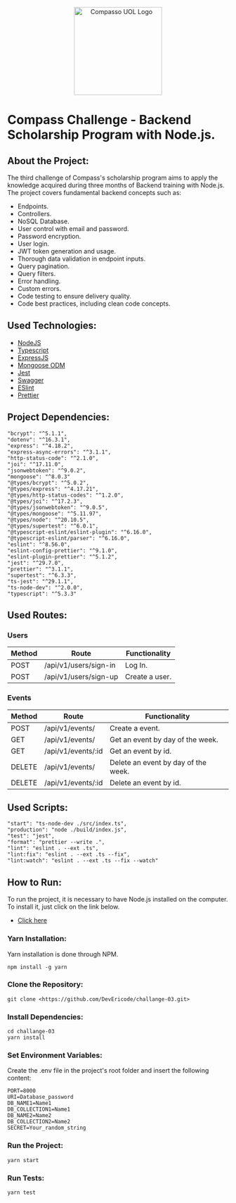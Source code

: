 <p align="center">
  <img src="https://cdn.pluo.jobs/media/logos/2021-11-05_19-02_logo.png" alt="Compasso UOL Logo" width="200">
</p>

# Compass Challenge - Backend Scholarship Program with Node.js.

## About the Project:

The third challenge of Compass's scholarship program aims to apply the knowledge acquired during three months of Backend training with Node.js. The project covers fundamental backend concepts such as:

* Endpoints.
* Controllers.
* NoSQL Database.
* User control with email and password.
* Password encryption.
* User login.
* JWT token generation and usage.
* Thorough data validation in endpoint inputs.
* Query pagination.
* Query filters.
* Error handling.
* Custom errors.
* Code testing to ensure delivery quality.
* Code best practices, including clean code concepts.

## Used Technologies:

* [NodeJS](https://nodejs.org/)
* [Typescript](https://www.typescriptlang.org/)
* [ExpressJS](https://www.expresjs.org/)
* [Mongoose ODM](https://mongoosejs.com/)
* [Jest](https://jestjs.io/docs/getting-started)
* [Swagger](https://swagger.io/docs/)
* [ESlint](https://eslint.org/)
* [Prettier](https://prettier.io/)

## Project Dependencies:

    "bcrypt": "^5.1.1",
    "dotenv": "^16.3.1",
    "express": "^4.18.2",
    "express-async-errors": "^3.1.1",
    "http-status-code": "^2.1.0",
    "joi": "^17.11.0",
    "jsonwebtoken": "^9.0.2",
    "mongoose": "^8.0.3"
    "@types/bcrypt": "^5.0.2",
    "@types/express": "^4.17.21",
    "@types/http-status-codes": "^1.2.0",
    "@types/joi": "^17.2.3",
    "@types/jsonwebtoken": "^9.0.5",
    "@types/mongoose": "^5.11.97",
    "@types/node": "^20.10.5",
    "@types/supertest": "^6.0.1",
    "@typescript-eslint/eslint-plugin": "^6.16.0",
    "@typescript-eslint/parser": "^6.16.0",
    "eslint": "^8.56.0",
    "eslint-config-prettier": "^9.1.0",
    "eslint-plugin-prettier": "^5.1.2",
    "jest": "^29.7.0",
    "prettier": "^3.1.1",
    "supertest": "^6.3.3",
    "ts-jest": "^29.1.1",
    "ts-node-dev": "^2.0.0",
    "typescript": "^5.3.3"

## Used Routes:

### Users

| Method   | Route                   | Functionality    |
|----------|-------------------------|------------------|
| POST     | /api/v1/users/sign-in   | Log In.          |
| POST     | /api/v1/users/sign-up   | Create a user.   |

### Events

| Method   | Route                    | Functionality                      |
|----------|--------------------------|------------------------------------|
| POST     | /api/v1/events/          | Create a event.                    |
| GET      | /api/v1/events/          | Get an event by day of the week.   |
| GET      | /api/v1/events/:id       | Get an event by id.                |
| DELETE   | /api/v1/events/          | Delete an event by day of the week.|
| DELETE   | /api/v1/events/:id       | Delete an event by id.             |


## Used Scripts:

    "start": "ts-node-dev ./src/index.ts",
    "production": "node ./build/index.js",
    "test": "jest",
    "format": "prettier --write .",
    "lint": "eslint . --ext .ts",
    "lint:fix": "eslint . --ext .ts --fix",
    "lint:watch": "eslint . --ext .ts --fix --watch"

## How to Run:

To run the project, it is necessary to have Node.js installed on the computer. To install it, just click on the link below.

* [Click here](https://nodejs.org/)

### Yarn Installation:

Yarn installation is done through NPM.

    npm install -g yarn

### Clone the Repository:

    git clone <https://github.com/DevEricode/challange-03.git>

### Install Dependencies:

    cd challange-03
    yarn install

### Set Environment Variables:

Create the .env file in the project's root folder and insert the following content:

    PORT=8000
    URI=Database_password
    DB_NAME1=Name1
    DB_COLLECTION1=Name1
    DB_NAME2=Name2
    DB_COLLECTION2=Name2
    SECRET=Your_random_string

### Run the Project:

    yarn start

### Run Tests:

    yarn test